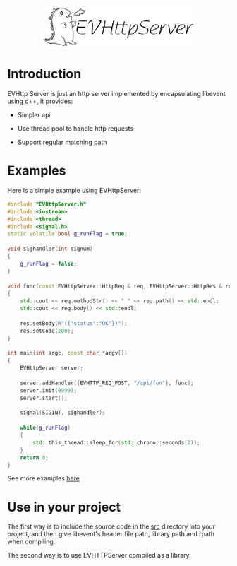 <p align="center">
  <img src="./doc/doxygen/Logo02.jpg" alt="EVHttpServer logo"/>
</p>

# Introduction

EVHttp Server is just an http server implemented by encapsulating libevent using c++, It provides:

- Simpler api

- Use thread pool to handle http requests

- Support regular matching path


# Examples 

Here is a simple example using EVHttpServer:

```c++
#include "EVHttpServer.h"
#include <iostream>
#include <thread>
#include <signal.h>
static volatile bool g_runFlag = true;

void sighandler(int signum)
{
    g_runFlag = false;
}

void func(const EVHttpServer::HttpReq & req, EVHttpServer::HttpRes & res, void * arg)
{
    std::cout << req.methodStr() << " " << req.path() << std::endl;
    std::cout << req.body() << std::endl;

    res.setBody(R"({"status":"OK"})");
    res.setCode(200);
}

int main(int argc, const char *argv[])
{
    EVHttpServer server;

    server.addHandler({EVHTTP_REQ_POST, "/api/fun"}, func);
    server.init(9999);
    server.start();

    signal(SIGINT, sighandler); 

    while(g_runFlag)
    {
        std::this_thread::sleep_for(std::chrono::seconds(2));
    }
    return 0;
}
```

See more examples [here](./example)

# Use in your project

The first way is to include the source code in the [src](./src) directory into your project, and then give libevent's header file path, library path and rpath when compiling.

The second way is to use EVHTTPServer compiled as a library.
